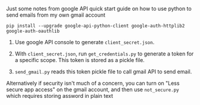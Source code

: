 Just some notes from google API quick start guide on how to use python to send emails from my own gmail account

```
pip install --upgrade google-api-python-client google-auth-httplib2 google-auth-oauthlib
```

1) Use google API console to generate `client_secret.json`.

2) With `client_secret.json`, run `get_credentials.py` to generate a token for a specific scope. This token is stored as a pickle file.

3) `send_gmail.py` reads this token pickle file to call gmail API to send email.

Alternatively if security isn't much of a concern, you can turn on "Less secure app access" on the gmail account, and then use `not_secure.py` which requires storing assword in plain text
